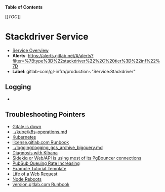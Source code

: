 <!-- MARKER: do not edit this section directly. Edit services/service-catalog.yml then run scripts/generate-docs -->

**Table of Contents**

[[_TOC_]]

#  Stackdriver Service
* [Service Overview](https://dashboards.gitlab.net/d/USVj3qHmk/logging)
* **Alerts**: https://alerts.gitlab.net/#/alerts?filter=%7Btype%3D%22stackdriver%22%2C%20tier%3D%22inf%22%7D
* **Label**: gitlab-com/gl-infra/production~"Service:Stackdriver"

## Logging

* []()

## Troubleshooting Pointers

* [Gitaly is down](../gitaly/gitaly-down.md)
* [../kube/k8s-operations.md](../kube/k8s-operations.md)
* [Kubernetes](../kube/kubernetes.md)
* [license.gitlab.com Runbook](../license/license-gitlab-com.md)
* [../logging/logging_gcs_archive_bigquery.md](../logging/logging_gcs_archive_bigquery.md)
* [Diagnosis with Kibana](../onboarding/kibana-diagnosis.md)
* [Sidekiq or Web/API is using most of its PgBouncer connections](../pgbouncer/pgbouncer-saturation.md)
* [PubSub Queuing Rate Increasing](../pubsub/pubsub-queing.md)
* [Example Tutorial Template](../tutorials/example_tutorial_template.md)
* [Life of a Web Request](../tutorials/overview_life_of_a_web_request.md)
* [Node Reboots](../uncategorized/node-reboots.md)
* [version.gitlab.com Runbook](../version/version-gitlab-com.md)
<!-- END_MARKER -->


<!-- ## Summary -->

<!-- ## Architecture -->

<!-- ## Performance -->

<!-- ## Scalability -->

<!-- ## Availability -->

<!-- ## Durability -->

<!-- ## Security/Compliance -->

<!-- ## Monitoring/Alerting -->

<!-- ## Links to further Documentation -->
